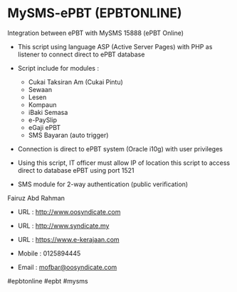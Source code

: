 MySMS-ePBT (EPBTONLINE)
==========

Integration between ePBT with MySMS 15888 (ePBT Online)

- This script using language ASP (Active Server Pages) with PHP as listener to connect direct to ePBT database

- Script include for modules :

    - Cukai Taksiran Am (Cukai Pintu)
    - Sewaan
    - Lesen
    - Kompaun
    - iBaki Semasa
    - e-PaySlip
    - eGaji ePBT
    - SMS Bayaran (auto trigger)

- Connection is direct to ePBT system (Oracle i10g) with user privileges

- Using this script, IT officer must allow IP of location this script to access direct to database ePBT using port 1521

- SMS module for 2-way authentication (public verification)

Fairuz Abd Rahman
- URL : http://www.oosyndicate.com
- URL : http://www.syndicate.my
- URL : https://www.e-kerajaan.com

- Mobile : 0125894445
- Email : mofbar@oosyndicate.com

#epbtonline
#epbt
#mysms
